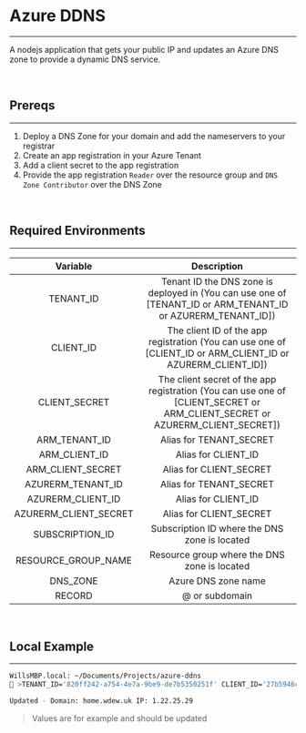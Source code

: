 # Azure DDNS
---

A nodejs application that gets your public IP and updates an Azure DNS zone to provide a dynamic DNS service.

<br/>

## Prereqs
---

1. Deploy a DNS Zone for your domain and add the nameservers to your registrar
2. Create an app registration in your Azure Tenant
3. Add a client secret to the app registration
4. Provide the app registration `Reader` over the resource group and `DNS Zone Contributor` over the DNS Zone

<br/>

## Required Environments
---

| Variable | Description |
| :-: | :-: |
| TENANT_ID | Tenant ID the DNS zone is deployed in (You can use one of [TENANT_ID or ARM_TENANT_ID or AZURERM_TENANT_ID])|
| CLIENT_ID | The client ID of the app registration (You can use one of [CLIENT_ID or ARM_CLIENT_ID or AZURERM_CLIENT_ID]) |
| CLIENT_SECRET | The client secret of the app registration (You can use one of [CLIENT_SECRET or ARM_CLIENT_SECRET or AZURERM_CLIENT_SECRET]) |
| ARM_TENANT_ID | Alias for TENANT_SECRET |
| ARM_CLIENT_ID | Alias for CLIENT_ID |
| ARM_CLIENT_SECRET | Alias for CLIENT_SECRET |
| AZURERM_TENANT_ID | Alias for TENANT_SECRET |
| AZURERM_CLIENT_ID | Alias for CLIENT_ID |
| AZURERM_CLIENT_SECRET | Alias for CLIENT_SECRET |
| SUBSCRIPTION_ID | Subscription ID where the DNS zone is located |
| RESOURCE_GROUP_NAME | Resource group where the DNS zone is located |
| DNS_ZONE | Azure DNS zone name |
| RECORD | @ or subdomain |

<br/>

## Local Example
---

```bash
WillsMBP.local: ~/Documents/Projects/azure-ddns
🥞 >TENANT_ID='820ff242-a754-4e7a-9be9-de7b5350251f' CLIENT_ID='27b5946c-6e11-4e62-b081-0d11138cccd8' CLIENT_SECRET='n1S8Q~bFKlqO13EEPxl0TK7NEUZjQFLgeLy39csu' SUBSCRIPTION_ID='8d8aeb08-5ca6-4f8c-a3ef-e9ab11cc4449' RESOURCE_GROUP_NAME='rg-dns-example' DNS_ZONE='wdew.uk' RECORD='home' node index.js

Updated - Domain: home.wdew.uk IP: 1.22.25.29
```

> Values are for example and should be updated